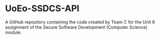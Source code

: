 # UoEo-SSDCS-API
A GitHub repository containing the code created by Team C for the Unit 6 assignment of the Secure Software Development (Computer Science) module.
